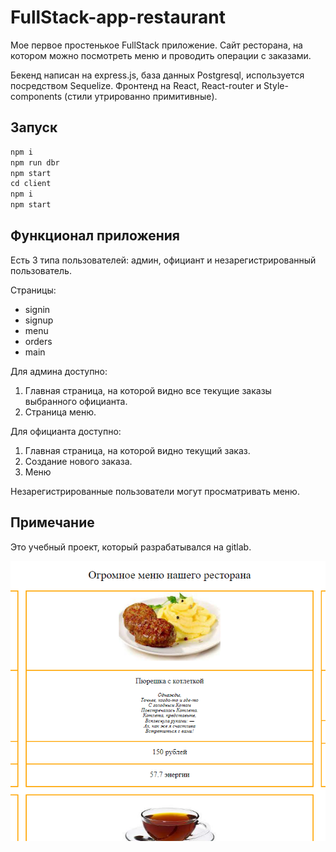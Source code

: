 # FullStack-app-restaurant

Мое первое простенькое FullStack приложение. Сайт ресторана, на котором можно посмотреть меню и проводить операции с заказами.

Бекенд написан на express.js, база данных Postgresql, используется посредством Sequelize.
Фронтенд на React, React-router и Style-components (стили утрированно примитивные).

## Запуск

```bash
npm i
npm run dbr
npm start
сd client
npm i
npm start
```

## Функционал приложения

Есть 3 типа пользователей: админ, официант и незарегистрированный пользователь.

Страницы:
- signin
- signup
- menu
- orders
- main

Для админа доступно:
1. Главная страница, на которой видно все текущие заказы выбранного официанта.
2. Страница меню.

Для официанта доступно:
1. Главная страница, на которой видно текущий заказ.
2. Создание нового заказа.
3. Меню

Незарегистрированные пользователи могут просматривать меню.


## Примечание

Это учебный проект, который разрабатывался на gitlab.<br>

![menu](cut_menu.png)
